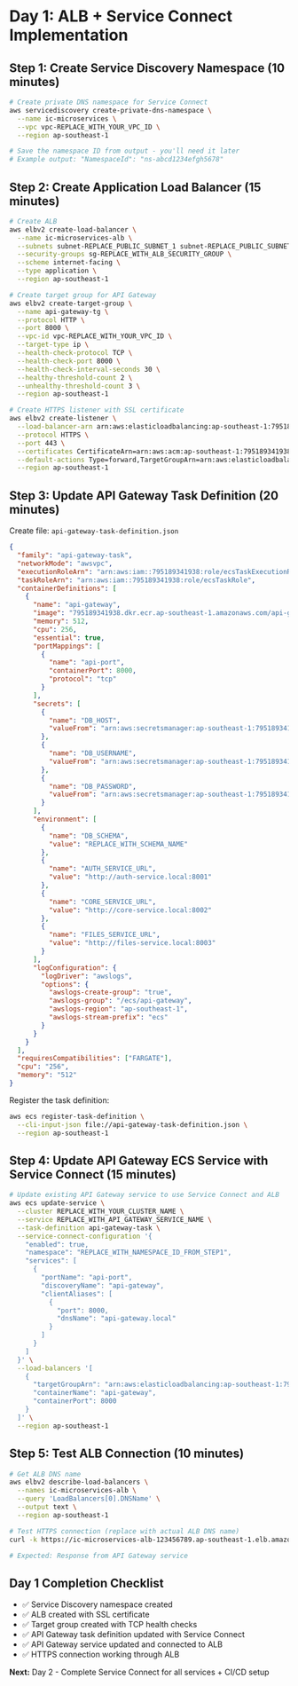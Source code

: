 # Day 1: ALB + Service Connect Implementation

## Step 1: Create Service Discovery Namespace (10 minutes)

```bash
# Create private DNS namespace for Service Connect
aws servicediscovery create-private-dns-namespace \
  --name ic-microservices \
  --vpc vpc-REPLACE_WITH_YOUR_VPC_ID \
  --region ap-southeast-1

# Save the namespace ID from output - you'll need it later
# Example output: "NamespaceId": "ns-abcd1234efgh5678"
```

## Step 2: Create Application Load Balancer (15 minutes)

```bash
# Create ALB
aws elbv2 create-load-balancer \
  --name ic-microservices-alb \
  --subnets subnet-REPLACE_PUBLIC_SUBNET_1 subnet-REPLACE_PUBLIC_SUBNET_2 \
  --security-groups sg-REPLACE_WITH_ALB_SECURITY_GROUP \
  --scheme internet-facing \
  --type application \
  --region ap-southeast-1

# Create target group for API Gateway
aws elbv2 create-target-group \
  --name api-gateway-tg \
  --protocol HTTP \
  --port 8000 \
  --vpc-id vpc-REPLACE_WITH_YOUR_VPC_ID \
  --target-type ip \
  --health-check-protocol TCP \
  --health-check-port 8000 \
  --health-check-interval-seconds 30 \
  --healthy-threshold-count 2 \
  --unhealthy-threshold-count 3 \
  --region ap-southeast-1

# Create HTTPS listener with SSL certificate
aws elbv2 create-listener \
  --load-balancer-arn arn:aws:elasticloadbalancing:ap-southeast-1:795189341938:loadbalancer/app/ic-microservices-alb/REPLACE_WITH_ALB_ID \
  --protocol HTTPS \
  --port 443 \
  --certificates CertificateArn=arn:aws:acm:ap-southeast-1:795189341938:certificate/7cd7d7d8-f9ad-40b1-a0ca-e56472345fa4 \
  --default-actions Type=forward,TargetGroupArn=arn:aws:elasticloadbalancing:ap-southeast-1:795189341938:targetgroup/api-gateway-tg/REPLACE_WITH_TG_ID \
  --region ap-southeast-1
```

## Step 3: Update API Gateway Task Definition (20 minutes)

Create file: `api-gateway-task-definition.json`

```json
{
  "family": "api-gateway-task",
  "networkMode": "awsvpc",
  "executionRoleArn": "arn:aws:iam::795189341938:role/ecsTaskExecutionRole",
  "taskRoleArn": "arn:aws:iam::795189341938:role/ecsTaskRole",
  "containerDefinitions": [
    {
      "name": "api-gateway",
      "image": "795189341938.dkr.ecr.ap-southeast-1.amazonaws.com/api-gateway:latest",
      "memory": 512,
      "cpu": 256,
      "essential": true,
      "portMappings": [
        {
          "name": "api-port",
          "containerPort": 8000,
          "protocol": "tcp"
        }
      ],
      "secrets": [
        {
          "name": "DB_HOST",
          "valueFrom": "arn:aws:secretsmanager:ap-southeast-1:795189341938:secret:ic-microservices-rds-a7igAR:host::"
        },
        {
          "name": "DB_USERNAME",
          "valueFrom": "arn:aws:secretsmanager:ap-southeast-1:795189341938:secret:ic-microservices-rds-a7igAR:username::"
        },
        {
          "name": "DB_PASSWORD",
          "valueFrom": "arn:aws:secretsmanager:ap-southeast-1:795189341938:secret:ic-microservices-rds-a7igAR:password::"
        }
      ],
      "environment": [
        {
          "name": "DB_SCHEMA",
          "value": "REPLACE_WITH_SCHEMA_NAME"
        },
        {
          "name": "AUTH_SERVICE_URL",
          "value": "http://auth-service.local:8001"
        },
        {
          "name": "CORE_SERVICE_URL",
          "value": "http://core-service.local:8002"
        },
        {
          "name": "FILES_SERVICE_URL",
          "value": "http://files-service.local:8003"
        }
      ],
      "logConfiguration": {
        "logDriver": "awslogs",
        "options": {
          "awslogs-create-group": "true",
          "awslogs-group": "/ecs/api-gateway",
          "awslogs-region": "ap-southeast-1",
          "awslogs-stream-prefix": "ecs"
        }
      }
    }
  ],
  "requiresCompatibilities": ["FARGATE"],
  "cpu": "256",
  "memory": "512"
}
```

Register the task definition:
```bash
aws ecs register-task-definition \
  --cli-input-json file://api-gateway-task-definition.json \
  --region ap-southeast-1
```

## Step 4: Update API Gateway ECS Service with Service Connect (15 minutes)

```bash
# Update existing API Gateway service to use Service Connect and ALB
aws ecs update-service \
  --cluster REPLACE_WITH_YOUR_CLUSTER_NAME \
  --service REPLACE_WITH_API_GATEWAY_SERVICE_NAME \
  --task-definition api-gateway-task \
  --service-connect-configuration '{
    "enabled": true,
    "namespace": "REPLACE_WITH_NAMESPACE_ID_FROM_STEP1",
    "services": [
      {
        "portName": "api-port",
        "discoveryName": "api-gateway",
        "clientAliases": [
          {
            "port": 8000,
            "dnsName": "api-gateway.local"
          }
        ]
      }
    ]
  }' \
  --load-balancers '[
    {
      "targetGroupArn": "arn:aws:elasticloadbalancing:ap-southeast-1:795189341938:targetgroup/api-gateway-tg/REPLACE_WITH_TG_ID",
      "containerName": "api-gateway",
      "containerPort": 8000
    }
  ]' \
  --region ap-southeast-1
```

## Step 5: Test ALB Connection (10 minutes)

```bash
# Get ALB DNS name
aws elbv2 describe-load-balancers \
  --names ic-microservices-alb \
  --query 'LoadBalancers[0].DNSName' \
  --output text \
  --region ap-southeast-1

# Test HTTPS connection (replace with actual ALB DNS name)
curl -k https://ic-microservices-alb-123456789.ap-southeast-1.elb.amazonaws.com

# Expected: Response from API Gateway service
```

## Day 1 Completion Checklist
- ✅ Service Discovery namespace created
- ✅ ALB created with SSL certificate
- ✅ Target group created with TCP health checks
- ✅ API Gateway task definition updated with Service Connect
- ✅ API Gateway service updated and connected to ALB
- ✅ HTTPS connection working through ALB

**Next:** Day 2 - Complete Service Connect for all services + CI/CD setup
